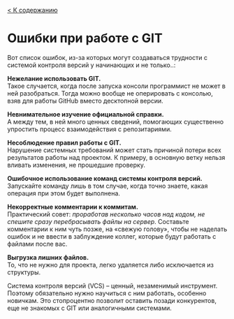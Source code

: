 [< К содержанию](/README.md)

# Ошибки при работе с GIT

Вот список ошибок, из-за которых могут создаваться трудности с системой контроля версий у начинающих и не только..: 

**Нежелание использовать GIT.**   
Такое случается, когда после запуска консоли программист не может в ней разобраться. Тогда можно вообще не оперировать с консолью, взяв для работы GitHub вместо десктопной версии.

**Невнимательное изучение официальной справки.**   
А между тем, в ней много ценных сведений, помогающих существенно упростить процесс взаимодействия с репозитариями.

**Несоблюдение правил работы с GIT.**   
Нарушение системных требований может стать причиной потери всех результатов работы над проектом. К примеру, в основную ветку нельзя вливать изменения, не прошедшие проверку.

**Ошибочное использование команд системы контроля версий.**   
Запускайте команду лишь в том случае, когда точно знаете, какая операция при этом будет выполнена.

**Некорректные комментарии к коммитам.**   
Практический совет: *проработав несколько часов над кодом, не спешите сразу перебрасывать файлы на сервер*. Составьте комментарии к ним чуть позже, на «свежую голову», чтобы не наделать ошибок и не ввести в заблуждение коллег, которые будут работать с файлами после вас.

**Выгрузка лишних файлов.**   
То, что не нужно для проекта, легко удаляется либо исключается из структуры.

Система контроля версий (VCS) – ценный, незаменимый инструмент. Поэтому обязательно нужно научиться с ним работать, особенно новичкам. Это стопроцентно позволит оставить позади конкурентов, еще не знакомых с GIT или аналогичными системами.

